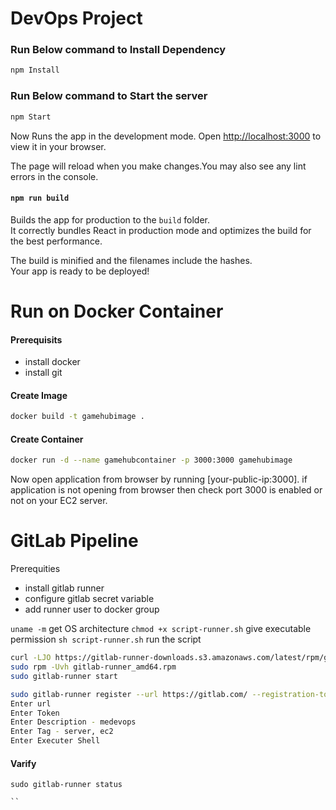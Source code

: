 # DevOps Project
### Run Below command to Install Dependency
```bash
npm Install
```
### Run Below command to Start the server
```bash
npm Start
```
Now Runs the app in the development mode. Open [http://localhost:3000](http://localhost:3000) to view it in your browser.

The page will reload when you make changes.You may also see any lint errors in the console.

#### ```npm run build```

Builds the app for production to the `build` folder.\
It correctly bundles React in production mode and optimizes the build for the best performance.

The build is minified and the filenames include the hashes.\
Your app is ready to be deployed!

# Run on Docker Container
#### Prerequisits
- install docker
- install git
#### Create Image
```bash
docker build -t gamehubimage .
```
#### Create Container
```bash
docker run -d --name gamehubcontainer -p 3000:3000 gamehubimage
```
Now open application from browser by running [your-public-ip:3000]. if application is not opening from browser then check port 3000 is enabled or not on your EC2 server.

# GitLab Pipeline
Prerequities
- install gitlab runner
- configure gitlab secret variable
- add runner user to docker group

`uname -m` get OS architecture
`chmod +x script-runner.sh` give executable permission
`sh script-runner.sh` run the script

```bash
curl -LJO https://gitlab-runner-downloads.s3.amazonaws.com/latest/rpm/gitlab-runner_amd64.rpm
sudo rpm -Uvh gitlab-runner_amd64.rpm
sudo gitlab-runner start

sudo gitlab-runner register --url https://gitlab.com/ --registration-token GR1348941Wg5zz_86Qepy8vUjAohB
Enter url
Enter Token
Enter Description - medevops
Enter Tag - server, ec2
Enter Executer Shell

```

#### Varify
```
sudo gitlab-runner status

``

